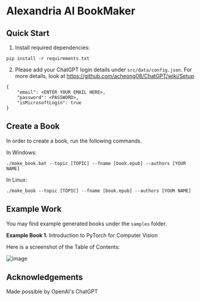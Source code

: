 # Alexandria AI BookMaker

## Quick Start
1. Install required dependencies:

```
pip install -r requirements.txt
```

2. Please add your ChatGPT login details under `src/data/config.json`. For more
details, look at https://github.com/acheong08/ChatGPT/wiki/Setup
```
{
    "email": <ENTER YOUR EMAIL HERE>,
    "password": <PASSWORD>,
    "isMicrosoftLogin": true
}
```

## Create a Book

In order to create a book, run the following commands.

In Windows:
```
./make_book.bat --topic [TOPIC] --fname [book.epub] --authors [YOUR NAME]
```

In Linux:
```
./make_book --topic [TOPIC] --fname [book.epub] --authors [YOUR NAME]
```

## Example Work

You may find example generated books under the `samples` folder.

<b>Example Book 1</b>. Introduction to PyTorch for Computer Vision

Here is a screenshot of the Table of Contents:

![image](https://user-images.githubusercontent.com/63123494/210196886-7c16108e-a3b1-47d0-940c-be5b63f558dc.png)


## Acknowledgements

Made possible by OpenAI's ChatGPT
